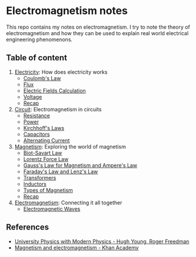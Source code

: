# Electromagnetism notes

This repo contains my notes on electromagnetism. I try to note the theory of electromagnetism and how they can be used to explain real world electrical engineering phenomenons.

## Table of content

1. [Electricity](./Electricity/): How does electricity works
	- [Coulomb's Law](./Electricity/Coulomb's%20Law.md)
	- [Flux](./Electricity/Flux.md)
	- [Electric Fields Calculation](./Electricity/Electric%20Fields%20Calculation.md)
	- [Voltage](./Electricity/Voltage.md)
	- [Recap](./Electricity/Recap.md)
2. [Circuit](./Circuit/): Electromagnetism in circuits
	- [Resistance](./Circuit/Resistance.md)
	- [Power](./Circuit/Power.md)
	- [Kirchhoff's Laws](./Circuit/Kirchhoff's%20Laws.md)
	- [Capacitors](./Circuit/Capacitors.md)
	- [Alternating Current](./Circuit/Alternating%20Current.md)
3. [Magnetism](./Magnetism/): Exploring the world of magnetism
	- [Biot-Savart Law](./Magnetism/Biot-Savart%20Law.md)
	- [Lorentz Force Law](./Magnetism/Lorentz%20Force%20Law.md)
	- [Gauss's Law for Magnetism and Ampere's Law](./Magnetism/Gauss's%20Law%20for%20Magnetism%20and%20Ampere's%20Law.md)
	- [Faraday's Law and Lenz's Law](./Magnetism/Faraday's%20Law%20and%20Lenz's%20Law.md)
	- [Transformers](./Magnetism/Transformers.md)
	- [Inductors](./Magnetism/Inductors.md)
	- [Types of Magnetism](./Magnetism/Types%20of%20Magnetism.md)
	- [Recap](./Magnetism/Recap.md)
1. [Electromagnetism](./Electromagnetism/): Connecting it all together
	- [Electromagnetic Waves](./Electromagnetism/Electromagnetic%20Waves.md)

## References

- [University Physics with Modern Physics -  Hugh Young, Roger Freedman](https://www.amazon.com/University-Physics-Modern-15th/dp/0135159555)
- [Magnetism and electromagnetism - Khan Academy](https://www.khanacademy.org/science/ap-physics-2/ap-magnetic-forces-and-magnetic-fields)
